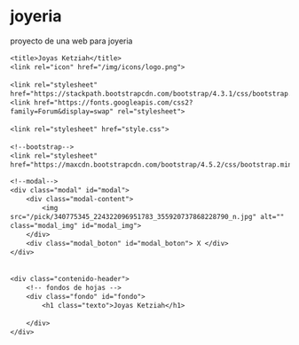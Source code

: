 # joyeria
proyecto de una web para joyeria

<!DOCTYPE html>
<html lang="en">

<head>
	<meta charset="UTF-8">
	<meta name="viewport" content="width=device-width, initial-scale=1.0">
	<meta http-equiv="X-UA-Compatible" content="ie=edge">

	
	<title>Joyas Ketziah</title>
	<link rel="icon" href="/img/icons/logo.png">

	<link rel="stylesheet" href="https://stackpath.bootstrapcdn.com/bootstrap/4.3.1/css/bootstrap.min.css">
	<link href="https://fonts.googleapis.com/css2?family=Forum&display=swap" rel="stylesheet">

	<link rel="stylesheet" href="style.css">

	<!--bootstrap-->
	<link rel="stylesheet" href="https://maxcdn.bootstrapcdn.com/bootstrap/4.5.2/css/bootstrap.min.css">

</head>
<body>

	<!--modal-->
	<div class="modal" id="modal">
		<div class="modal-content">
			<img src="/pick/340775345_224322096951783_355920737868228790_n.jpg" alt="" class="modal_img" id="modal_img">
		</div>
		<div class="modal_boton" id="modal_boton"> X </div>
	</div>


	<div class="contenido-header">
		<!-- fondos de hojas -->
		<div class="fondo" id="fondo">
			<h1 class="texto">Joyas Ketziah</h1>

		</div>
	</div>
 </body>


	
